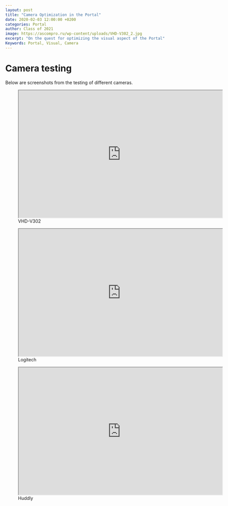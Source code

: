 ```yaml
---
layout: post
title: "Camera Optimization in the Portal"
date: 2020-02-03 12:00:00 +0200
categories: Portal
author: Class of 2021
image: https://ascompro.ru/wp-content/uploads/VHD-V302_2.jpg
excerpt: "On the quest for optimizing the visual aspect of the Portal"
Keywords: Portal, Visual, Camera
---
```


# Camera testing

Below are screenshots from the testing of different cameras.

<figure text-align="center">
<iframe src="https://drive.google.com/file/d/1-9pzQdGinDA6cDNKd4tG_9StjqdSPpo7/preview" width="640" height="400"></iframe>
<figcaption>VHD-V302</figcaption>
</figure>

<figure text-align="center">
<iframe src="https://drive.google.com/file/d/1hYTiuypRuXadGSXtQ-TssHBcnOWHi7CT/preview" width="640" height="400"></iframe>
<figcaption>Logitech</figcaption>
</figure>

<figure text-align="center">
<iframe src="https://drive.google.com/file/d/1MQgpUToQ2ycY0CtwmHW-ux45RhW8K-qZ/preview" width="640" height="400"></iframe>
<figcaption>Huddly</figcaption>
</figure>
